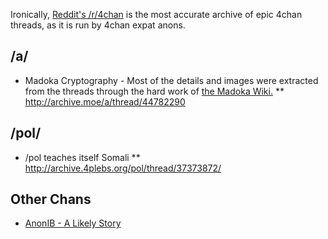 Ironically, [Reddit's /r/4chan](http://www.reddit.com/r/4chan/) is the most accurate archive of epic 4chan threads, as it is run by 4chan expat anons.

## /a/
* Madoka Cryptography - Most of the details and images were extracted from the threads through the hard work of [the Madoka Wiki.](https://wiki.puella-magi.net/)
** http://archive.moe/a/thread/44782290

## /pol/

* /pol teaches itself Somali
** http://archive.4plebs.org/pol/thread/37373872/

## Other Chans

* [AnonIB - A Likely Story](http://i.imgur.com/0A3etmj.jpg)